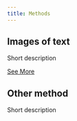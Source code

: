 ```yaml
---
title: Methods
---
```


<div class="card">
  <h2>Images of text</h2>
  <p>Short description</p>
  <a href="/wcag3-docs-wireframes/methods/introduction">See More</a>
</div>

<div class="card">
  <h2>Other method</h2>
  <p>Short description</p>
</div>
